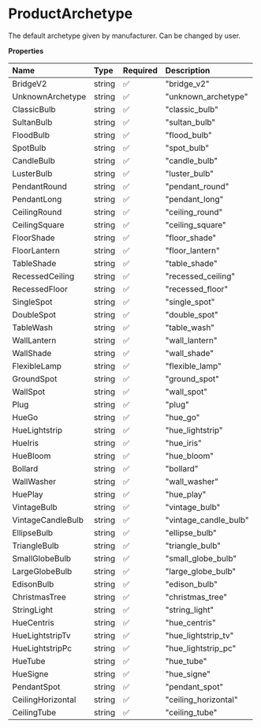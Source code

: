 # ProductArchetype

The default archetype given by manufacturer. Can be changed by user.

**Properties**

| Name              | Type   | Required | Description           |
| :---------------- | :----- | :------- | :-------------------- |
| BridgeV2          | string | ✅       | "bridge_v2"           |
| UnknownArchetype  | string | ✅       | "unknown_archetype"   |
| ClassicBulb       | string | ✅       | "classic_bulb"        |
| SultanBulb        | string | ✅       | "sultan_bulb"         |
| FloodBulb         | string | ✅       | "flood_bulb"          |
| SpotBulb          | string | ✅       | "spot_bulb"           |
| CandleBulb        | string | ✅       | "candle_bulb"         |
| LusterBulb        | string | ✅       | "luster_bulb"         |
| PendantRound      | string | ✅       | "pendant_round"       |
| PendantLong       | string | ✅       | "pendant_long"        |
| CeilingRound      | string | ✅       | "ceiling_round"       |
| CeilingSquare     | string | ✅       | "ceiling_square"      |
| FloorShade        | string | ✅       | "floor_shade"         |
| FloorLantern      | string | ✅       | "floor_lantern"       |
| TableShade        | string | ✅       | "table_shade"         |
| RecessedCeiling   | string | ✅       | "recessed_ceiling"    |
| RecessedFloor     | string | ✅       | "recessed_floor"      |
| SingleSpot        | string | ✅       | "single_spot"         |
| DoubleSpot        | string | ✅       | "double_spot"         |
| TableWash         | string | ✅       | "table_wash"          |
| WallLantern       | string | ✅       | "wall_lantern"        |
| WallShade         | string | ✅       | "wall_shade"          |
| FlexibleLamp      | string | ✅       | "flexible_lamp"       |
| GroundSpot        | string | ✅       | "ground_spot"         |
| WallSpot          | string | ✅       | "wall_spot"           |
| Plug              | string | ✅       | "plug"                |
| HueGo             | string | ✅       | "hue_go"              |
| HueLightstrip     | string | ✅       | "hue_lightstrip"      |
| HueIris           | string | ✅       | "hue_iris"            |
| HueBloom          | string | ✅       | "hue_bloom"           |
| Bollard           | string | ✅       | "bollard"             |
| WallWasher        | string | ✅       | "wall_washer"         |
| HuePlay           | string | ✅       | "hue_play"            |
| VintageBulb       | string | ✅       | "vintage_bulb"        |
| VintageCandleBulb | string | ✅       | "vintage_candle_bulb" |
| EllipseBulb       | string | ✅       | "ellipse_bulb"        |
| TriangleBulb      | string | ✅       | "triangle_bulb"       |
| SmallGlobeBulb    | string | ✅       | "small_globe_bulb"    |
| LargeGlobeBulb    | string | ✅       | "large_globe_bulb"    |
| EdisonBulb        | string | ✅       | "edison_bulb"         |
| ChristmasTree     | string | ✅       | "christmas_tree"      |
| StringLight       | string | ✅       | "string_light"        |
| HueCentris        | string | ✅       | "hue_centris"         |
| HueLightstripTv   | string | ✅       | "hue_lightstrip_tv"   |
| HueLightstripPc   | string | ✅       | "hue_lightstrip_pc"   |
| HueTube           | string | ✅       | "hue_tube"            |
| HueSigne          | string | ✅       | "hue_signe"           |
| PendantSpot       | string | ✅       | "pendant_spot"        |
| CeilingHorizontal | string | ✅       | "ceiling_horizontal"  |
| CeilingTube       | string | ✅       | "ceiling_tube"        |

<!-- This file was generated by liblab | https://liblab.com/ -->
